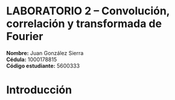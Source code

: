 # LABORATORIO 2 – Convolución, correlación y transformada de Fourier  
**Nombre:** Juan González Sierra  
**Cédula:** 1000178815  
**Código estudiante:** 5600333  
# Introducción
